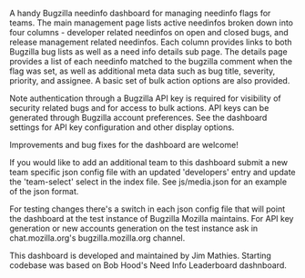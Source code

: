 A handy Bugzilla needinfo dashboard for managing needinfo flags for teams. The main management page
lists active needinfos broken down into four columns - developer related needinfos on open and
closed bugs, and release management related needinfos. Each column provides links to both
Bugzilla bug lists as well as a need info details sub page. The details page provides a list of
each needinfo matched to the bugzilla comment when the flag was set, as well as additional meta
data such as bug title, severity, priority, and assignee. A basic set of bulk action options are
also provided.

Note authentication through a Bugzilla API key is required for visibility of security related bugs
and for access to bulk actions. API keys can be generated through Bugzilla account preferences. See
the dashboard settings for API key configuration and other display options.

Improvements and bug fixes for the dashboard are welcome!

If you would like to add an additional team to this dashboard submit a new team specific json config
file with an updated 'developers' entry and update the 'team-select' select in the index file. See
js/media.json for an example of the json format.

For testing changes there's a switch in each json config file that will point the dashboard at the test
instance of Bugzilla Mozilla maintains. For API key generation or new accounts generation on the test
instance ask in chat.mozilla.org's bugzilla.mozilla.org channel.

This dashboard is developed and maintained by Jim Mathies. Starting codebase was based on Bob Hood's
Need Info Leaderboard dashnboard.
